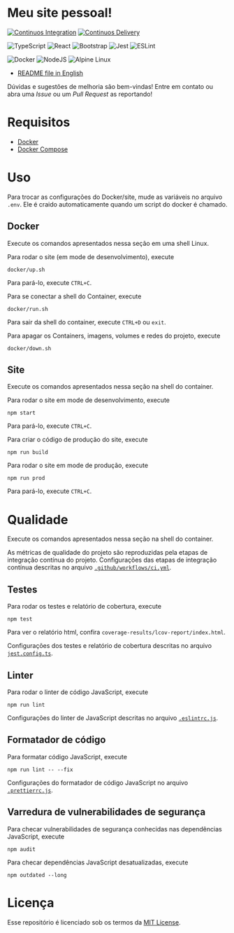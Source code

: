 # Meu site pessoal!

[![Continuos Integration](https://github.com/mateusoliveira43/mateusoliveira43.github.io/actions/workflows/ci.yml/badge.svg)](https://github.com/mateusoliveira43/mateusoliveira43.github.io/actions)
[![Continuos Delivery](https://github.com/mateusoliveira43/mateusoliveira43.github.io/actions/workflows/cd.yml/badge.svg)](https://github.com/mateusoliveira43/mateusoliveira43.github.io/actions)

![TypeScript](https://img.shields.io/badge/typescript-%23007ACC.svg?style=for-the-badge&logo=typescript&logoColor=white)
![React](https://img.shields.io/badge/react-%2320232a.svg?style=for-the-badge&logo=react&logoColor=%2361DAFB)
![Bootstrap](https://img.shields.io/badge/bootstrap-%23563D7C.svg?style=for-the-badge&logo=bootstrap&logoColor=white)
![Jest](https://img.shields.io/badge/-jest-%23C21325?style=for-the-badge&logo=jest&logoColor=white)
![ESLint](https://img.shields.io/badge/ESLint-4B3263?style=for-the-badge&logo=eslint&logoColor=white)

![Docker](https://img.shields.io/badge/docker-%230db7ed.svg?style=for-the-badge&logo=docker&logoColor=white)
![NodeJS](https://img.shields.io/badge/node.js-6DA55F?style=for-the-badge&logo=node.js&logoColor=white)
![Alpine Linux](https://img.shields.io/badge/Alpine_Linux-%230D597F.svg?style=for-the-badge&logo=alpine-linux&logoColor=white)

- [README file in English](../README.md)

Dúvidas e sugestões de melhoria são bem-vindas! Entre em contato ou abra uma *Issue* ou um *Pull Request* as reportando!

# Requisitos

- [Docker](https://docs.docker.com/get-docker/)
- [Docker Compose](https://docs.docker.com/compose/install/)

# Uso

Para trocar as configurações do Docker/site, mude as variáveis no arquivo `.env`. Ele é craido automaticamente quando um script do docker é chamado.

## Docker

Execute os comandos apresentados nessa seção em uma shell Linux.

Para rodar o site (em mode de desenvolvimento), execute
```
docker/up.sh
```
Para pará-lo, execute `CTRL+C`.

Para se conectar a shell do Container, execute
```
docker/run.sh
```
Para sair da shell do container, execute `CTRL+D` ou `exit`.

Para apagar os Containers, imagens, volumes e redes do projeto, execute
```
docker/down.sh
```

## Site

Execute os comandos apresentados nessa seção na shell do container.

Para rodar o site em mode de desenvolvimento, execute
```
npm start
```
Para pará-lo, execute `CTRL+C`.

Para criar o código de produção do site, execute
```
npm run build
```

Para rodar o site em mode de produção, execute
```
npm run prod
```
Para pará-lo, execute `CTRL+C`.


# Qualidade

Execute os comandos apresentados nessa seção na shell do container.

As métricas de qualidade do projeto são reproduzidas pela etapas de integração contínua do projeto. Configurações das etapas de integração contínua descritas no arquivo [`.github/workflows/ci.yml`](.github/workflows/ci.yml).

## Testes

Para rodar os testes e relatório de cobertura, execute
```
npm test
```

Para ver o relatório html, confira `coverage-results/lcov-report/index.html`.

Configurações dos testes e relatório de cobertura descritas no arquivo [`jest.config.ts`](jest.config.ts).

## Linter

Para rodar o linter de código JavaScript, execute
```
npm run lint
```

Configurações do linter de JavaScript descritas no arquivo [`.eslintrc.js`](.eslintrc.js).

## Formatador de código

Para formatar código JavaScript, execute
```
npm run lint -- --fix
```

Configurações do formatador de código JavaScript no arquivo [`.prettierrc.js`](.prettierrc.js).

## Varredura de vulnerabilidades de segurança

Para checar vulnerabilidades de segurança conhecidas nas dependências JavaScript, execute
```
npm audit
```
Para checar dependências JavaScript desatualizadas, execute
```
npm outdated --long
```

# Licença

Esse repositório é licenciado sob os termos da [MIT License](LICENSE).
